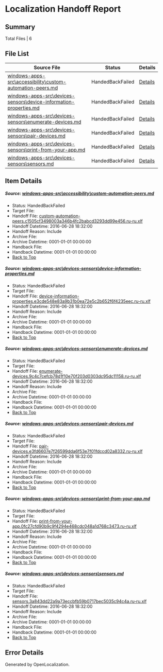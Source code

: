 # <a name='report-top'></a> Localization Handoff Report

## Summary
 Total Files | 6

## File List
 Source File | Status | Details 
 ----------- | ------ | ------- 
 [windows-apps-src\accessibility\custom-automation-peers.md](https://github.com/Microsoft/windows-apps/blob/99b53a9435f23099a8765ef5de942e803642087d/windows-apps-src/accessibility/custom-automation-peers.md) | HandedBackFailed | [Details](#3f3d5854114b1289257368f8e0fa618bd7d58c9014)
 [windows-apps-src\devices-sensors\device-information-properties.md](https://github.com/Microsoft/windows-apps/blob/e5f61e562f7ec464fc07815b0bdd0ac938fc2fb2/windows-apps-src/devices-sensors/device-information-properties.md) | HandedBackFailed | [Details](#7127b84ebcddc82f33e8284a7abdf26e4436e1602090)
 [windows-apps-src\devices-sensors\enumerate-devices.md](https://github.com/Microsoft/windows-apps/blob/e5f61e562f7ec464fc07815b0bdd0ac938fc2fb2/windows-apps-src/devices-sensors/enumerate-devices.md) | HandedBackFailed | [Details](#536a3e8f72b9c68ffc7e0cf63e7601fd212424282094)
 [windows-apps-src\devices-sensors\pair-devices.md](https://github.com/Microsoft/windows-apps/blob/e5f61e562f7ec464fc07815b0bdd0ac938fc2fb2/windows-apps-src/devices-sensors/pair-devices.md) | HandedBackFailed | [Details](#fa736c200185192cfd40a1c09f2da02cae67c05c2130)
 [windows-apps-src\devices-sensors\print-from-your-app.md](https://github.com/Microsoft/windows-apps/blob/e5f61e562f7ec464fc07815b0bdd0ac938fc2fb2/windows-apps-src/devices-sensors/print-from-your-app.md) | HandedBackFailed | [Details](#363c19cfc15a883c4b6d951c59c63187f4239dec2131)
 [windows-apps-src\devices-sensors\sensors.md](https://github.com/Microsoft/windows-apps/blob/e5f61e562f7ec464fc07815b0bdd0ac938fc2fb2/windows-apps-src/devices-sensors/sensors.md) | HandedBackFailed | [Details](#dff6228524396c5d6662313ecc808b33e9dd19982136)

## Item Details
##### <a name='3f3d5854114b1289257368f8e0fa618bd7d58c9014'></a> Source: [windows-apps-src\accessibility\custom-automation-peers.md](https://github.com/Microsoft/windows-apps/blob/99b53a9435f23099a8765ef5de942e803642087d/windows-apps-src/accessibility/custom-automation-peers.md)
* Status: HandedBackFailed
* Target File: 
* Handoff File: [custom-automation-peers.c1505cf3498003a346b4fc2babcd3293dd99e456.ru-ru.xlf](https://github.com/Microsoft/WDG.handoff/blob/218c37f95fddf6487a4fe88aa5f954b46d47192a/ol-handoff/Microsoft/windows-apps.ru-ru/master/custom-automation-peers.c1505cf3498003a346b4fc2babcd3293dd99e456.ru-ru.xlf)
* Handoff Datetime: 2016-06-28 18:32:00
* Handoff Reason: Include
* Archive File: 
* Archive Datetime: 0001-01-01 00:00:00
* Handback File: 
* Handback Datetime: 0001-01-01 00:00:00
* [Back to Top](#report-top)

##### <a name='7127b84ebcddc82f33e8284a7abdf26e4436e1602090'></a> Source: [windows-apps-src\devices-sensors\device-information-properties.md](https://github.com/Microsoft/windows-apps/blob/e5f61e562f7ec464fc07815b0bdd0ac938fc2fb2/windows-apps-src/devices-sensors/device-information-properties.md)
* Status: HandedBackFailed
* Target File: 
* Handoff File: [device-information-properties.e3cde548e83a9b31b0ea72e5c2b652f6f4235eec.ru-ru.xlf](https://github.com/Microsoft/WDG.handoff/blob/218c37f95fddf6487a4fe88aa5f954b46d47192a/ol-handoff/Microsoft/windows-apps.ru-ru/master/device-information-properties.e3cde548e83a9b31b0ea72e5c2b652f6f4235eec.ru-ru.xlf)
* Handoff Datetime: 2016-06-28 18:32:00
* Handoff Reason: Include
* Archive File: 
* Archive Datetime: 0001-01-01 00:00:00
* Handback File: 
* Handback Datetime: 0001-01-01 00:00:00
* [Back to Top](#report-top)

##### <a name='536a3e8f72b9c68ffc7e0cf63e7601fd212424282094'></a> Source: [windows-apps-src\devices-sensors\enumerate-devices.md](https://github.com/Microsoft/windows-apps/blob/e5f61e562f7ec464fc07815b0bdd0ac938fc2fb2/windows-apps-src/devices-sensors/enumerate-devices.md)
* Status: HandedBackFailed
* Target File: 
* Handoff File: [enumerate-devices.9c4c7cefcb78d1f10e70f203d0303dc95dc11158.ru-ru.xlf](https://github.com/Microsoft/WDG.handoff/blob/218c37f95fddf6487a4fe88aa5f954b46d47192a/ol-handoff/Microsoft/windows-apps.ru-ru/master/enumerate-devices.9c4c7cefcb78d1f10e70f203d0303dc95dc11158.ru-ru.xlf)
* Handoff Datetime: 2016-06-28 18:32:00
* Handoff Reason: Include
* Archive File: 
* Archive Datetime: 0001-01-01 00:00:00
* Handback File: 
* Handback Datetime: 0001-01-01 00:00:00
* [Back to Top](#report-top)

##### <a name='fa736c200185192cfd40a1c09f2da02cae67c05c2130'></a> Source: [windows-apps-src\devices-sensors\pair-devices.md](https://github.com/Microsoft/windows-apps/blob/e5f61e562f7ec464fc07815b0bdd0ac938fc2fb2/windows-apps-src/devices-sensors/pair-devices.md)
* Status: HandedBackFailed
* Target File: 
* Handoff File: [pair-devices.e3fd6607e7f26599dda6f53e7f01fdccd02a8332.ru-ru.xlf](https://github.com/Microsoft/WDG.handoff/blob/218c37f95fddf6487a4fe88aa5f954b46d47192a/ol-handoff/Microsoft/windows-apps.ru-ru/master/pair-devices.e3fd6607e7f26599dda6f53e7f01fdccd02a8332.ru-ru.xlf)
* Handoff Datetime: 2016-06-28 18:32:00
* Handoff Reason: Include
* Archive File: 
* Archive Datetime: 0001-01-01 00:00:00
* Handback File: 
* Handback Datetime: 0001-01-01 00:00:00
* [Back to Top](#report-top)

##### <a name='363c19cfc15a883c4b6d951c59c63187f4239dec2131'></a> Source: [windows-apps-src\devices-sensors\print-from-your-app.md](https://github.com/Microsoft/windows-apps/blob/e5f61e562f7ec464fc07815b0bdd0ac938fc2fb2/windows-apps-src/devices-sensors/print-from-your-app.md)
* Status: HandedBackFailed
* Target File: 
* Handoff File: [print-from-your-app.0fc27cfd90b9c9f4294e468cdc048a1d768c3473.ru-ru.xlf](https://github.com/Microsoft/WDG.handoff/blob/218c37f95fddf6487a4fe88aa5f954b46d47192a/ol-handoff/Microsoft/windows-apps.ru-ru/master/print-from-your-app.0fc27cfd90b9c9f4294e468cdc048a1d768c3473.ru-ru.xlf)
* Handoff Datetime: 2016-06-28 18:32:00
* Handoff Reason: Include
* Archive File: 
* Archive Datetime: 0001-01-01 00:00:00
* Handback File: 
* Handback Datetime: 0001-01-01 00:00:00
* [Back to Top](#report-top)

##### <a name='dff6228524396c5d6662313ecc808b33e9dd19982136'></a> Source: [windows-apps-src\devices-sensors\sensors.md](https://github.com/Microsoft/windows-apps/blob/e5f61e562f7ec464fc07815b0bdd0ac938fc2fb2/windows-apps-src/devices-sensors/sensors.md)
* Status: HandedBackFailed
* Target File: 
* Handoff File: [sensors.3a843dd22a9a73eccbfb59b0717bec5035c94c4a.ru-ru.xlf](https://github.com/Microsoft/WDG.handoff/blob/218c37f95fddf6487a4fe88aa5f954b46d47192a/ol-handoff/Microsoft/windows-apps.ru-ru/master/sensors.3a843dd22a9a73eccbfb59b0717bec5035c94c4a.ru-ru.xlf)
* Handoff Datetime: 2016-06-28 18:32:00
* Handoff Reason: Include
* Archive File: 
* Archive Datetime: 0001-01-01 00:00:00
* Handback File: 
* Handback Datetime: 0001-01-01 00:00:00
* [Back to Top](#report-top)


## Error Details

Generated by OpenLocalization.
